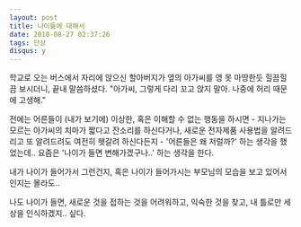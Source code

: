 ```yaml
---
layout: post
title: 나이듦에 대해서
date: 2010-08-27 02:37:26
tags: 단상
disqus: y
---
```


학교로 오는 버스에서 자리에 앉으신 할아버지가 옆의 아가씨를 영 못 마땅한듯 힐끔힐끔 보시더니, 끝내 말씀하셨다. "아가씨, 그렇게 다리 꼬고 앉지 말아. 나중에 허리 때문에 고생해."

전에는 어른들이 (내가 보기에) 이상한, 혹은 이해할 수 없는 행동을 하시면 - 지나가는 모르는 아가씨의 치마가 짧다고 잔소리를 하신다거나, 새로운 전자제품 사용법을 알려드리고 또 알려드려도 여전히 헷갈려 하신다든지 - '어른들은 왜 저럴까?' 하는 생각을 했었는데.. 요즘은 '나이가 들면 변해가겠구나..' 하는 생각을 한다.

내가 나이가 들어가서 그런건지, 혹은 나이가 들어가시는 부모님의 모습을 보고 있어서인지는 몰라도..

나도 나이가 들면, 새로운 것을 접하는 것을 어려워하고, 익숙한 것을 찾고, 내 틀로만 세상을 인식하겠지.. 싶다.